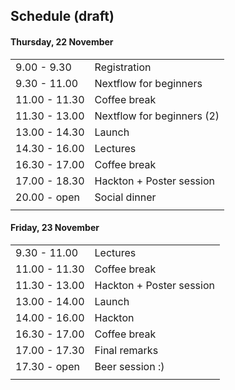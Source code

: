 ## Schedule (draft)

#### Thursday, 22 November

|              |                            |
|------------- |----------------------------|
| 9.00 - 9.30  | Registration               |
| 9.30 - 11.00 | Nextflow for beginners     |
| 11.00 - 11.30 | Coffee break              |
| 11.30 - 13.00 | Nextflow for beginners (2)|
| 13.00 - 14.30 | Launch                    |
| 14.30 - 16.00 | Lectures                  |
| 16.30 - 17.00 | Coffee break              |
| 17.00 - 18.30 | Hackton + Poster session  |
| 20.00 - open  | Social dinner             |
|              |                            |

#### Friday, 23 November

|              |                            |
|------------- |----------------------------|
| 9.30 - 11.00  | Lectures                  |
| 11.00 - 11.30 | Coffee break              |
| 11.30 - 13.00 | Hackton + Poster session  |
| 13.00 - 14.00 | Launch                    |
| 14.00 - 16.00 | Hackton                   |
| 16.30 - 17.00 | Coffee break              |
| 17.00 - 17.30 | Final remarks             |
| 17.30 - open  | Beer session :)           |  
|              |                            |
